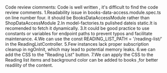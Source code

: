 Code review ciomments:
Code is well written , it's difficult to find the code review comments.
1.Readability issue in books-data-access.module.spec.ts on line number four.
    it should be BooksDataAccessModule rather than ShopDataAccessModule
2.In model-factories.ts pulished dateis static.It is recomended to fetch it dynamically.
3.It could be good  practice to use constants or variables for endpoint paths to prevent typos and facilitate maintenance. 
4.We can use the const READING_LIST_PATH = '/reading-list/'  in the ReadingListController.
5.Few instances lack proper subscription cleanup in ngOnInit, which may lead to potential memory leaks.
6.we can add the CSS to the "Reading List" button.
7.We can apply the CSS to the Reading list items and background color can be added to books ,for better readility of the content.
 
